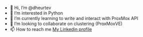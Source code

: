 - 👋 Hi, I’m @dheurtev
- 👀 I’m interested in Python 
- 🌱 I’m currently learning to write and interact with ProxMox API
- 💞️ I’m looking to collaborate on clustering (ProxMoxVE) 
- 📫 How to reach me [My Linkedin profile](https://www.linkedin.com/in/david-heurtevent/)
